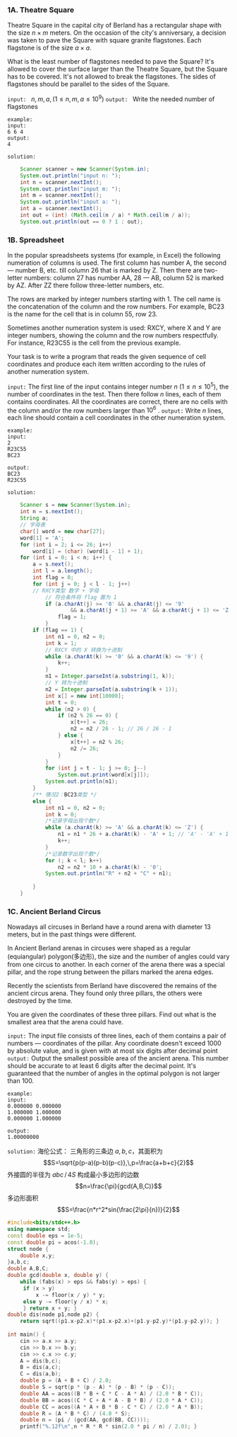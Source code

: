 ### 1A. Theatre Square

Theatre Square in the capital city of Berland has a rectangular shape with the size $n \times m$ meters. On the occasion of the city's anniversary, a decision was taken to pave the Square with square granite flagstones. Each flagstone is of the size $a \times a$.

What is the least number of flagstones needed to pave the Square? It's allowed to cover the surface larger than the Theatre Square, but the Square has to be covered. It's not allowed to break the flagstones. The sides of flagstones should be parallel to the sides of the Square.

`input: ` $n, m, a,(1 \leq n, m, a \leq 10^9)$
`output: ` Write the needed number of flagstones
```
example:
input:
6 6 4
output:
4
```

`solution:`
```java
	Scanner scanner = new Scanner(System.in);  
	System.out.println("input n: ");  
	int n = scanner.nextInt();  
	System.out.println("input m: ");  
	int m = scanner.nextInt();  
	System.out.println("input a: ");  
	int a = scanner.nextInt();  
	int out = (int) (Math.ceil(n / a) * Math.ceil(m / a));  
	System.out.println(out == 0 ? 1 : out);
```

### 1B. Spreadsheet

In the popular spreadsheets systems (for example, in Excel) the following numeration of columns is used. The first column has number A, the second — number B, etc. till column 26 that is marked by Z. Then there are two-letter numbers: column 27 has number AA, 28 — AB, column 52 is marked by AZ. After ZZ there follow three-letter numbers, etc.

The rows are marked by integer numbers starting with 1. The cell name is the concatenation of the column and the row numbers. For example, BC23 is the name for the cell that is in column 55, row 23.

Sometimes another numeration system is used: RXCY, where X and Y are integer numbers, showing the column and the row numbers respectfully. For instance, R23C55 is the cell from the previous example.

Your task is to write a program that reads the given sequence of cell coordinates and produce each item written according to the rules of another numeration system.

`input:` 
The first line of the input contains integer number $n\:(1 \leq n \leq 10^5)$, the number of coordinates in the test. Then there follow $n$ lines, each of them contains coordinates. All the coordinates are correct, there are no cells with the column and/or the row numbers larger than $10^6$ .
`output:`
Write $n$ lines, each line should contain a cell coordinates in the other numeration system.
```
example:
input:
2
R23C55
BC23

output:
BC23
R23C55
```

`solution:`
```java
    Scanner s = new Scanner(System.in);  
    int n = s.nextInt();  
    String a;  
    // 字母表  
    char[] word = new char[27];  
    word[1] = 'A';  
    for (int i = 2; i <= 26; i++)  
        word[i] = (char) (word[i - 1] + 1);  
    for (int i = 0; i < n; i++) {  
        a = s.next();  
        int l = a.length();  
        int flag = 0;  
        for (int j = 0; j < l - 1; j++)  
        // RXCY类型 数字 + 字母  
            // 符合条件将 flag 置为 1            
            if (a.charAt(j) >= '0' && a.charAt(j) <= '9'  
                    && a.charAt(j + 1) >= 'A' && a.charAt(j + 1) <= 'Z') {  
                flag = 1;  
            }  
        if (flag == 1) {  
            int n1 = 0, n2 = 0;  
            int k = 1;  
            // RXCY 中的 X 转换为十进制  
            while (a.charAt(k) >= '0' && a.charAt(k) <= '9') {  
                k++;  
            }  
            n1 = Integer.parseInt(a.substring(1, k));  
            // Y 转为十进制  
            n2 = Integer.parseInt(a.substring(k + 1));  
            int x[] = new int[10000];  
            int t = 0;  
            while (n2 > 0) {  
                if (n2 % 26 == 0) {  
                    x[t++] = 26;  
                    n2 = n2 / 26 - 1; // 26 / 26 - 1  
                } else {  
                    x[t++] = n2 % 26;  
                    n2 /= 26;  
                }  
            }  
            for (int j = t - 1; j >= 0; j--)  
                System.out.print(word[x[j]]);  
            System.out.println(n1);  
        }  
        /** 情况2：BC23类型 */  
        else {  
            int n1 = 0, n2 = 0;  
            int k = 0;  
            /*记录字母出现个数*/  
            while (a.charAt(k) >= 'A' && a.charAt(k) <= 'Z') {  
                n1 = n1 * 26 + a.charAt(k) - 'A' + 1; // 'A' - 'A' + 1 = 1  
                k++;  
            }  
            /*记录数字出现个数*/  
            for (; k < l; k++)  
                n2 = n2 * 10 + a.charAt(k) - '0';  
            System.out.println("R" + n2 + "C" + n1);  
  
        }  
    }  
```
### 1C. Ancient Berland Circus

Nowadays all circuses in Berland have a round arena with diameter 13 meters, but in the past things were different.

In Ancient Berland arenas in circuses were shaped as a regular (equiangular) polygon(多边形), the size and the number of angles could vary from one circus to another. In each corner of the arena there was a special pillar, and the rope strung between the pillars marked the arena edges.

Recently the scientists from Berland have discovered the remains of the ancient circus arena. They found only three pillars, the others were destroyed by the time.

You are given the coordinates of these three pillars. Find out what is the smallest area that the arena could have.

`input:`
The input file consists of three lines, each of them contains a pair of numbers –– coordinates of the pillar. Any coordinate doesn't exceed 1000 by absolute value, and is given with at most six digits after decimal point
`output:`
Output the smallest possible area of the ancient arena. This number should be accurate to at least 6 digits after the decimal point. It's guaranteed that the number of angles in the optimal polygon is not larger than 100.
```
example:
input:
0.000000 0.000000  
1.000000 1.000000  
0.000000 1.000000

output:
1.00000000
```
`solution:`
海伦公式：
	三角形的三条边 $a,b,c$，其面积为 $$S=\sqrt{p(p-a)(p-b)(p-c)},\,p=\frac{a+b+c}{2}$$
外接圆的半径为 $abc\,/\,4S$
构成最小多边形的边数 $$n=\frac{\pi}{gcd(A,B,C)}$$
多边形面积 $$S=\frac{n*r^2*sin(\frac{2\pi}{n})}{2}$$
```cpp
#include<bits/stdc++.h> 
using namespace std; 
const double eps = 1e-5; 
const double pi = acos(-1.0);
struct node {
	double x,y; 
}a,b,c; 
double A,B,C; 
double gcd(double x, double y) {
	while (fabs(x) > eps && fabs(y) > eps) {
	 if (x > y) 
		 x -= floor(x / y) * y; 
	 else y -= floor(y / x) * x; 
	 } return x + y; } 
double dis(node p1,node p2) { 
	return sqrt((p1.x-p2.x)*(p1.x-p2.x)+(p1.y-p2.y)*(p1.y-p2.y)); }
	
int main() {
	cin >> a.x >> a.y; 
	cin >> b.x >> b.y; 
	cin >> c.x >> c.y; 
	A = dis(b,c); 
	B = dis(a,c); 
	C = dis(a,b); 
	double p = (A + B + C) / 2.0; 
	double S = sqrt(p * (p - A) * (p - B) * (p - C)); 
	double AA = acos((B * B + C * C - A * A) / (2.0 * B * C)); 
	double BB = acos((C * C + A * A - B * B) / (2.0 * A * C)); 
	double CC = acos((A * A + B * B - C * C) / (2.0 * A * B)); 
	double R = (A * B * C) / (4.0 * S); 
	double n = (pi / (gcd(AA, gcd(BB, CC)))); 
	printf("%.12f\n",n * R * R * sin(2.0 * pi / n) / 2.0); }
```